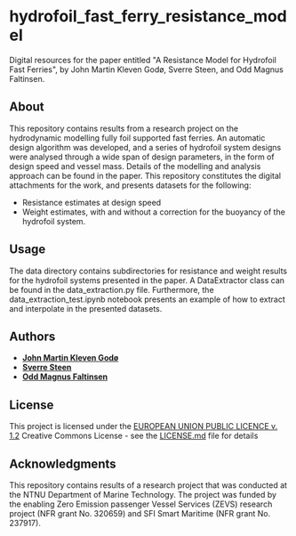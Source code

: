 # hydrofoil_fast_ferry_resistance_model
Digital resources for the paper entitled "A Resistance Model for Hydrofoil 
Fast Ferries", by John Martin Kleven Godø, Sverre Steen, and Odd Magnus 
Faltinsen.

## About
This repository contains results from a research project on the hydrodynamic
modelling fully foil supported fast ferries. An automatic design algorithm was
developed, and a series of hydrofoil system designs were analysed through 
a wide span of design parameters, in the form of design speed and vessel mass. 
Details of the modelling and analysis approach can be found in the paper. This 
repository constitutes the digital attachments for the work, and presents 
datasets for the following:

- Resistance estimates at design speed
- Weight estimates, with and without a correction for the buoyancy of the 
hydrofoil system.

## Usage
The data directory contains subdirectories for resistance and weight results 
for the hydrofoil systems presented in the paper. A DataExtractor class can 
be found in the data_extraction.py file. Furthermore, the 
data_extraction_test.ipynb notebook presents an example of how to extract and 
interpolate in the presented datasets.


## Authors

  - [**John Martin Kleven Godø**](https://www.ntnu.no/ansatte/john.martin.godo)
  - [**Sverre Steen**](https://www.ntnu.no/ansatte/sverre.steen)
  - [**Odd Magnus Faltinsen**](https://www.ntnu.no/ansatte/odd.faltinsen)

## License

This project is licensed under the [EUROPEAN UNION PUBLIC LICENCE v. 1.2](LICENSE.md)
Creative Commons License - see the [LICENSE.md](LICENSE.md) file for
details

## Acknowledgments
This repository contains results of a research project that was 
conducted at the NTNU Department of Marine Technology. 
The project was funded by the enabling Zero Emission passenger 
Vessel Services (ZEVS) research project (NFR grant No. 320659) and 
SFI Smart Maritime (NFR grant No. 237917). 